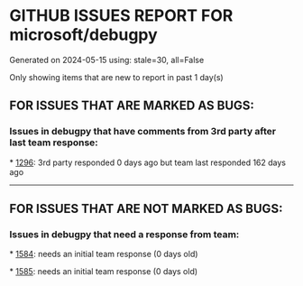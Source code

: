 
# GITHUB ISSUES REPORT FOR microsoft/debugpy


Generated on 2024-05-15 using: stale=30, all=False


Only showing items that are new to report in past 1 day(s)


## FOR ISSUES THAT ARE MARKED AS BUGS:


### Issues in debugpy that have comments from 3rd party after last team response:


\* [1296](https://github.com/microsoft/debugpy/issues/1296 "Debugpy unable to start Flask server"): 3rd party responded 0 days ago but team last responded 162 days ago

---

## FOR ISSUES THAT ARE NOT MARKED AS BUGS:


### Issues in debugpy that need a response from team:


\* [1584](https://github.com/microsoft/debugpy/issues/1584 "Attach to PID of application embedding Python not working in VS Code on Windows"): needs an initial team response (0 days old)

\* [1585](https://github.com/microsoft/debugpy/issues/1585 "Divergence of pydevd from upstream"): needs an initial team response (0 days old)
